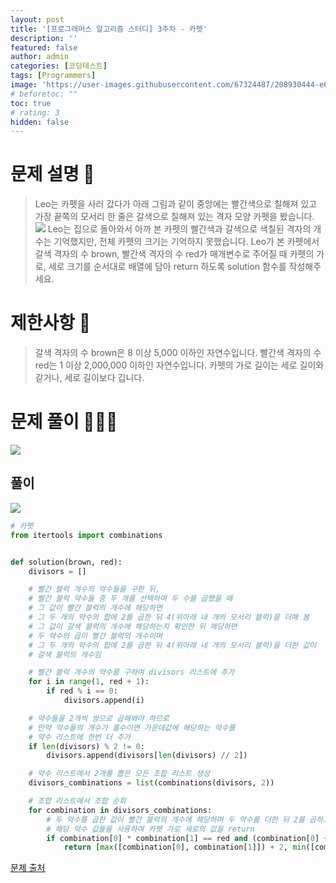 ```yaml
---
layout: post
title: '[프로그래머스 알고리즘 스터디] 3주차 - 카펫'
description: ''
featured: false
author: admin
categories: [코딩테스트]
tags: [Programmers]
image: 'https://user-images.githubusercontent.com/67324487/208930444-e69f0226-8033-4108-a73f-88c15e337700.png'
# beforetoc: ""
toc: true
# rating: 3
hidden: false
---
```


# 문제 설명 📑

> Leo는 카펫을 사러 갔다가 아래 그림과 같이 중앙에는 빨간색으로 칠해져 있고 가장 끝쪽의 모서리 한 줄은 갈색으로 칠해져 있는 격자 모양 카펫을 봤습니다.
> ![](https://velog.velcdn.com/images/carmine/post/8325c308-7234-4ef2-9013-4f6fc769e162/image.png)
> Leo는 집으로 돌아와서 아까 본 카펫의 빨간색과 갈색으로 색칠된 격자의 개수는 기억했지만, 전체 카펫의 크기는 기억하지 못했습니다.
> Leo가 본 카펫에서 갈색 격자의 수 brown, 빨간색 격자의 수 red가 매개변수로 주어질 때 카펫의 가로, 세로 크기를 순서대로 배열에 담아 return 하도록 solution 함수를 작성해주세요.

# 제한사항 🚫

> 갈색 격자의 수 brown은 8 이상 5,000 이하인 자연수입니다.
> 빨간색 격자의 수 red는 1 이상 2,000,000 이하인 자연수입니다.
> 카펫의 가로 길이는 세로 길이와 같거나, 세로 길이보다 깁니다.

# 문제 풀이 👩🏻‍💻

![](https://velog.velcdn.com/images/carmine/post/b30bfe1c-7c06-4214-9bfd-016955d60b11/image.png)

## 풀이

![](https://velog.velcdn.com/images/carmine/post/ee4d6281-deda-4bbd-8fde-1440417230f2/image.png)

```python
# 카펫
from itertools import combinations


def solution(brown, red):
    divisors = []

    # 빨간 블럭 개수의 약수들을 구한 뒤,
    # 빨간 블럭 약수들 중 두 개를 선택하여 두 수를 곱했을 때
    # 그 값이 빨간 블럭의 개수에 해당하면
    # 그 두 개의 약수의 합에 2를 곱한 뒤 4(위아래 네 개의 모서리 블럭)을 더해 봄
    # 그 값이 갈색 블럭의 개수에 해당하는지 확인한 뒤 해당하면
    # 두 약수의 곱이 빨간 블럭의 개수이며
    # 그 두 개의 약수의 합에 2를 곱한 뒤 4(위아래 네 개의 모서리 블럭)을 더한 값이
    # 갈색 블럭의 개수임

    # 빨간 블럭 개수의 약수를 구하여 divisors 리스트에 추가
    for i in range(1, red + 1):
        if red % i == 0:
            divisors.append(i)

    # 약수들을 2개씩 쌍으로 곱해봐야 하므로
    # 만약 약수들의 개수가 홀수이면 가운데값에 해당하는 약수를
    # 약수 리스트에 한번 더 추가
    if len(divisors) % 2 != 0:
        divisors.append(divisors[len(divisors) // 2])

    # 약수 리스트에서 2개를 뽑은 모든 조합 리스트 생성
    divisors_combinations = list(combinations(divisors, 2))

    # 조합 리스트에서 조합 순회
    for combination in divisors_combinations:
        # 두 약수를 곱한 값이 빨간 블럭의 개수에 해당하며 두 약수를 더한 뒤 2를 곱하고 4를 더한 값이 갈색 블럭의 개수에 해당하면
        # 해당 약수 값들을 사용하여 카펫 가로 세로의 값을 return
        if combination[0] * combination[1] == red and (combination[0] + combination[1]) * 2 + 4 == brown:
            return [max([combination[0], combination[1]]) + 2, min([combination[0], combination[1]]) + 2]
```

[문제 출처](https://programmers.co.kr/learn/challenges)
